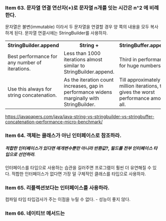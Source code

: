 ### Item 63. 문자열 연결 연산자(+)로 문자열 n개를 잇는 시간은 n^2 에 비례한다.
문자열은 불변(immutable) 이라서 두 문자열을 연결할 경우 양 쪽의 내용을 모두 복사하게 된다.
문자열 연결시에는 StringBuilder를 사용하자.

<table class="tutorial-table">
<tbody>
<tr>
<th>StringBuilder.append</th>
<th>String + </th>
<th>StringBuffer.append</th>
<th>String.concat</th>
</tr>
<tr>
<td>Best performance for any number of iterations.</td>
<td>Less than 1000 iterations almost similar to StringBuilder.append.</td>
<td>Third in performance for huge numbers.</td>
<td>The worst is performance for huge numbers.</td>
</tr>
<tr>
<td>Use this always for string concatenation.</td>
<td>As the iteration count increases, gap in performance widens marginally with StringBuilder.</td>
<td>Till approximately 5 million iterations, this gives the worst performance among all.</td>
<td>Comes third for iterations less than approximately 5 million.</td>
</tr>
</tbody>
</table>

https://javapapers.com/java/java-string-vs-stringbuilder-vs-stringbuffer-concatenation-performance-micro-benchmark/

### Item 64. 객체는 클래스가 아닌 인터페이스로 참조하라. 
##### 적합한 인터페이스가 있다면 매개변수뿐만 아니라 반환값?, 필드를 전부 인터페이스 타입으로 선언하라.
인터페이스를 타입으로 사용하는 습관을 길러주면 프로그램이 훨씬 더 유연해질 수 있다. 적합한 인터페이스가 없다면 가장 덜 구체적인 클래스를 타입으로 사용하자.

### Item 65. 리플렉션보다는 인터페이스를 사용하라.
컴파일 타임 타입검사가 주는 이점을 누릴 수 없다. - 
성능이 좋지 않다. 

### Item 66. 네이티브 메서드는  
